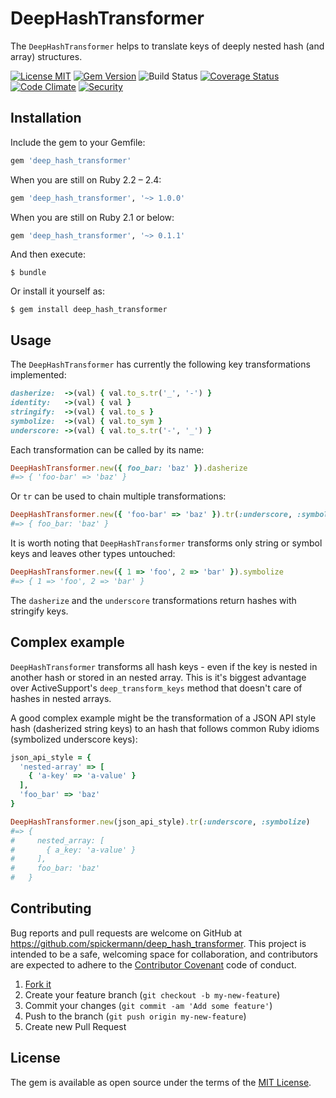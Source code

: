 # DeepHashTransformer

The `DeepHashTransformer` helps to translate keys of deeply nested hash (and array) structures.

[![License MIT](https://img.shields.io/badge/license-MIT-brightgreen.svg)](https://github.com/spickermann/deep_hash_transformer/blob/master/MIT-LICENSE)
[![Gem Version](https://badge.fury.io/rb/deep_hash_transformer.svg)](https://badge.fury.io/rb/deep_hash_transformer)
![Build Status](https://github.com/spickermann/deep_hash_transformer/actions/workflows/ci.yml/badge.svg)
[![Coverage Status](https://coveralls.io/repos/spickermann/deep_hash_transformer/badge.svg?branch=master)](https://coveralls.io/r/spickermann/deep_hash_transformer?branch=master)
[![Code Climate](https://codeclimate.com/github/spickermann/deep_hash_transformer/badges/gpa.svg)](https://codeclimate.com/github/spickermann/deep_hash_transformer)
[![Security](https://hakiri.io/github/spickermann/deep_hash_transformer/master.svg)](https://hakiri.io/github/spickermann/deep_hash_transformer/master)

## Installation

Include the gem to your Gemfile:

```ruby
gem 'deep_hash_transformer'
```

When you are still on Ruby 2.2 – 2.4:

```ruby
gem 'deep_hash_transformer', '~> 1.0.0'
```

When you are still on Ruby 2.1 or below:

```ruby
gem 'deep_hash_transformer', '~> 0.1.1'
```

And then execute:

    $ bundle

Or install it yourself as:

    $ gem install deep_hash_transformer

## Usage

The `DeepHashTransformer` has currently the following key transformations implemented:

```ruby
dasherize:  ->(val) { val.to_s.tr('_', '-') }
identity:   ->(val) { val }
stringify:  ->(val) { val.to_s }
symbolize:  ->(val) { val.to_sym }
underscore: ->(val) { val.to_s.tr('-', '_') }
```

Each transformation can be called by its name:

```ruby
DeepHashTransformer.new({ foo_bar: 'baz' }).dasherize
#=> { 'foo-bar' => 'baz' }
```

Or `tr` can be used to chain multiple transformations:

```ruby
DeepHashTransformer.new({ 'foo-bar' => 'baz' }).tr(:underscore, :symbolize)
#=> { foo_bar: 'baz' }
```

It is worth noting that `DeepHashTransformer` transforms only string or symbol keys and leaves other types untouched:

```ruby
DeepHashTransformer.new({ 1 => 'foo', 2 => 'bar' }).symbolize
#=> { 1 => 'foo', 2 => 'bar' }
```

The `dasherize` and the `underscore` transformations return hashes with stringify keys.

## Complex example

`DeepHashTransformer` transforms all hash keys - even if the key is nested in another hash or stored in an nested array. This is it's biggest advantage over ActiveSupport's `deep_transform_keys` method that doesn't care of hashes in nested arrays.

A good complex example might be the transformation of a JSON API style hash (dasherized string keys) to an hash that follows common Ruby idioms (symbolized underscore keys):

```ruby
json_api_style = {
  'nested-array' => [
    { 'a-key' => 'a-value' }
  ],
  'foo_bar' => 'baz'
}

DeepHashTransformer.new(json_api_style).tr(:underscore, :symbolize)
#=> {
#     nested_array: [
#       { a_key: 'a-value' }
#     ],
#     foo_bar: 'baz'
#   }
```

## Contributing

Bug reports and pull requests are welcome on GitHub at https://github.com/spickermann/deep_hash_transformer. This project is intended to be a safe, welcoming space for collaboration, and contributors are expected to adhere to the [Contributor Covenant](http://contributor-covenant.org) code of conduct.

1. [Fork it](http://github.com/spickermann/has_configuration/fork)
2. Create your feature branch (`git checkout -b my-new-feature`)
3. Commit your changes (`git commit -am 'Add some feature'`)
4. Push to the branch (`git push origin my-new-feature`)
5. Create new Pull Request


## License

The gem is available as open source under the terms of the [MIT License](http://opensource.org/licenses/MIT).

